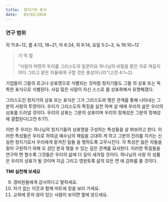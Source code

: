 ```yaml
---
title:  청지기의 표식
date:   03/02/2018
---
```


### 연구 범위
히 11:8~12, 롬 4:13, 18~21, 마 6:24, 히 9:14, 요일 5:2~3, 눅 16:10~12

> <p>기 억 절</p>
> “사람이 마땅히 우리를 그리스도의 일꾼이요 하나님의 비밀을 맡은 자로 여길지어다 그리고 맡은 자들에게 구할 것은 충성이니라”(고전 4:1~2).

기업들이 그들의 로고나 상표명으로 식별되는 것처럼 청지기들도 그들 의 상표 또는 독특한 표식으로 식별된다. 사실 많은 사람이 자신 스스로 를 상표화해서 유명해졌다.

그리스도인 청지기의 상표 또는 표식은 그가 그리스도와 맺은 관계를 통해 나타내는 그분의 사랑의 투영이다. 우리가 그리스도의 특징을 실천 하며 살 때에 우리의 삶은 우리의 상표를 드러낼 것이다. 우리의 상표는 그분의 상표이며 우리의 정체성은 그분의 정체성에 결합된다(고전 6:17).

이번 주 우리는 하나님의 청지기들의 상표명을 구성하는 특성들을 살 펴보려고 한다. 이러한 특성들은 우리로 하여금 예수님의 재림을 고대하 게 하고 그분의 진리를 지키는 신실한 청지기로서 우리에게 맡겨진 일들 을 행하도록 고무시킨다. 각 특성은 잃은 자들을 찾아 구원하기 위해 오 셨던 분과 맺을 수 있는 깊은 관계를 묘사한다. 이러한 특질들을 연구하 면 할수록 그것들은 우리의 삶에 더 깊이 새겨질 것이다. 하나님의 사랑 의 성품은 우리의 상표가 될 것이며 지금 그리고 영원토록 삶의 모든 면 에 감화를 줄 것이다.

**TMI 실천해 보세요**

9. 경비원들에게 감사하다고 말하세요.
17. 차가 없는 이웃과 함께 마트에 장을 보러 가세요.
24. 교회에 혼자 앉아 있는 사람이 보이면 옆에 앉으세요.